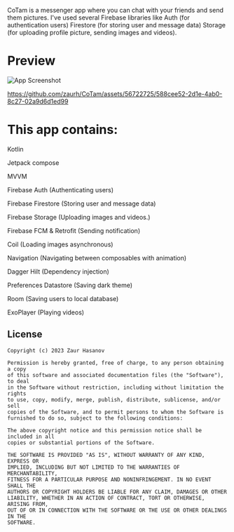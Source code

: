 CoTam is a messenger app where you can chat with your friends and send them pictures. I've used several Firebase libraries like Auth (for authentication users) Firestore (for storing user and message data) Storage (for uploading profile picture, sending images and videos). 


# Preview

![App Screenshot](https://i.hizliresim.com/5zq0f9l.png)



https://github.com/zaurh/CoTam/assets/56722725/588cee52-2d1e-4ab0-8c27-02a9d6d1ed99




# This app contains: 


Kotlin

Jetpack compose

MVVM

Firebase Auth (Authenticating users)

Firebase Firestore (Storing user and message data)

Firebase Storage (Uploading images and videos.)

Firebase FCM & Retrofit (Sending notification)

Coil (Loading images asynchronous)

Navigation (Navigating between composables with animation)

Dagger Hilt (Dependency injection)

Preferences Datastore (Saving dark theme)

Room (Saving users to local database)

ExoPlayer (Playing videos)



## License
```
Copyright (c) 2023 Zaur Hasanov

Permission is hereby granted, free of charge, to any person obtaining a copy
of this software and associated documentation files (the "Software"), to deal
in the Software without restriction, including without limitation the rights
to use, copy, modify, merge, publish, distribute, sublicense, and/or sell
copies of the Software, and to permit persons to whom the Software is
furnished to do so, subject to the following conditions:

The above copyright notice and this permission notice shall be included in all
copies or substantial portions of the Software.

THE SOFTWARE IS PROVIDED "AS IS", WITHOUT WARRANTY OF ANY KIND, EXPRESS OR
IMPLIED, INCLUDING BUT NOT LIMITED TO THE WARRANTIES OF MERCHANTABILITY,
FITNESS FOR A PARTICULAR PURPOSE AND NONINFRINGEMENT. IN NO EVENT SHALL THE
AUTHORS OR COPYRIGHT HOLDERS BE LIABLE FOR ANY CLAIM, DAMAGES OR OTHER
LIABILITY, WHETHER IN AN ACTION OF CONTRACT, TORT OR OTHERWISE, ARISING FROM,
OUT OF OR IN CONNECTION WITH THE SOFTWARE OR THE USE OR OTHER DEALINGS IN THE
SOFTWARE.
